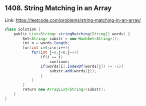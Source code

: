 ## 1408. String Matching in an Array
Link: https://leetcode.com/problems/string-matching-in-an-array/

```java
class Solution {
    public List<String> stringMatching(String[] words) {
        Set<String> substr = new HashSet<String>();
        int n = words.length;
        for(int i=0;i<n;i++){
            for(int j=0;j<n;j++){
                if(i == j)
                    continue;
                if(words[i].indexOf(words[j]) != -1){
                    substr.add(words[j]);
                }
            }
        }
        return new ArrayList<String>(substr);
    }
}
```
